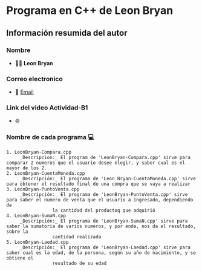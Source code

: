 # Programa en C++ de Leon Bryan
## Información resumida del autor
### Nombre
   - 👨‍💻 **Leon Bryan**
### Correo electronico
   - 📧 [Email](mailto:luis.leon.rodriguez@utelvt.edu.ec?subject=Hi% "Hi!")
### Link del video Actividad-B1
   - 🌐 
### Nombre de cada programa 💻
    1. LeonBryan-Compara.cpp
         _Descripcion:_ El program de 'LeonBryan-Compara.cpp' sirve para comparar 2 numeros que el usuario desee elegir, y saber cual es el mayor de los 2.
    2. LeonBryan-CuentaMoneda.cpp
         _Descripción:_ El programa de 'Leon Bryan-CuentaMoneda.cpp' sirve para obtener el resultado final de una compra que se vaya a realizar
    3. LeonBryan-PuntoVenta.cpp
         _Descripción:_ El programa de 'LeonBryan-PuntoVenta.cpp' sirve para saber el numero de venta que el usuario a ingresado, dependiendo de
                     la cantidad del productoq que adquirió
    4. LeonBryan-SumaN.cpp
         _Descripción:_ El programa de 'LeonBryan-SumaN.cpp' sirve para saber la sumatoria de varios numeros, y por ende, nos da el resultado, sobre la
                     cantidad realizada
    5. LeonBryan-Laedad.cpp
         _Descripción:_ El programa de 'LeonBryan-Laedad.cpp' sirve para saber cual es la edad, de la persona, según su año de nacimiento, y se obtiene el
                     resultado de su edad
